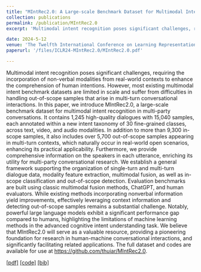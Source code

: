 ```yaml
---
title: "MIntRec2.0: A Large-scale Benchmark Dataset for Multimodal Intent Recognition and Out-of-scope Detection in Conversations"
collection: publications
permalink: /publication/MIntRec2.0
excerpt: 'Multimodal intent recognition poses significant challenges, requiring the incorporation of non-verbal modalities from real-world contexts to enhance the comprehension of human intentions. However, most existing multimodal intent benchmark datasets are limited in scale and suffer from difficulties in handling out-of-scope samples that arise in multi-turn conversational interactions. In this paper, we introduce MIntRec2.0, a large-scale benchmark dataset for multimodal intent recognition in multi-party conversations. It contains 1,245 high-quality dialogues with 15,040 samples, each annotated within a new intent taxonomy of 30 fine-grained classes, across text, video, and audio modalities. In addition to more than 9,300 in-scope samples, it also includes over 5,700 out-of-scope samples appearing in multi-turn contexts, which naturally occur in real-world open scenarios, enhancing its practical applicability. Furthermore, we provide comprehensive information on the speakers in each utterance, enriching its utility for multi-party conversational research. We establish a general framework supporting the organization of single-turn and multi-turn dialogue data, modality feature extraction, multimodal fusion, as well as in-scope classification and out-of-scope detection. Evaluation benchmarks are built using classic multimodal fusion methods, ChatGPT, and human evaluators. While existing methods incorporating nonverbal information yield improvements, effectively leveraging context information and detecting out-of-scope samples remains a substantial challenge. Notably, powerful large language models exhibit a significant performance gap compared to humans, highlighting the limitations of machine learning methods in the advanced cognitive intent understanding task. We believe that MIntRec2.0 will serve as a valuable resource, providing a pioneering foundation for research in human-machine conversational interactions, and significantly facilitating related applications. The full dataset and codes are available for use at https://github.com/thuiar/MIntRec2.0.'

date: 2024-5-12
venue: 'The Twelfth International Conference on Learning Representations'
paperurl: '/files/ICLR24-MIntRec2.0/MIntRec2.0.pdf'

---
```

Multimodal intent recognition poses significant challenges, requiring the incorporation of non-verbal modalities from real-world contexts to enhance the comprehension of human intentions. However, most existing multimodal intent benchmark datasets are limited in scale and suffer from difficulties in handling out-of-scope samples that arise in multi-turn conversational interactions. In this paper, we introduce MIntRec2.0, a large-scale benchmark dataset for multimodal intent recognition in multi-party conversations. It contains 1,245 high-quality dialogues with 15,040 samples, each annotated within a new intent taxonomy of 30 fine-grained classes, across text, video, and audio modalities. In addition to more than 9,300 in-scope samples, it also includes over 5,700 out-of-scope samples appearing in multi-turn contexts, which naturally occur in real-world open scenarios, enhancing its practical applicability. Furthermore, we provide comprehensive information on the speakers in each utterance, enriching its utility for multi-party conversational research. We establish a general framework supporting the organization of single-turn and multi-turn dialogue data, modality feature extraction, multimodal fusion, as well as in-scope classification and out-of-scope detection. Evaluation benchmarks are built using classic multimodal fusion methods, ChatGPT, and human evaluators. While existing methods incorporating nonverbal information yield improvements, effectively leveraging context information and detecting out-of-scope samples remains a substantial challenge. Notably, powerful large language models exhibit a significant performance gap compared to humans, highlighting the limitations of machine learning methods in the advanced cognitive intent understanding task. We believe that MIntRec2.0 will serve as a valuable resource, providing a pioneering foundation for research in human-machine conversational interactions, and significantly facilitating related applications. The full dataset and codes are available for use at https://github.com/thuiar/MIntRec2.0.

[[pdf]](/files/ICLR24-MIntRec2.0/MIntRec2.0.pdf)
[[code]](https://github.com/thuiar/MIntRec2.0)
[[bib]](/files/ICLR24-MIntRec2.0/MIntRec2.0.bib)
